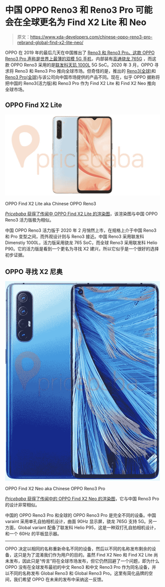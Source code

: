 # 中国 OPPO Reno3 和 Reno3 Pro 可能会在全球更名为 Find X2 Lite 和 Neo

> 原文：<https://www.xda-developers.com/chinese-oppo-reno3-pro-rebrand-global-find-x2-lite-neo/>

OPPO 在 2019 年的最后几天在中国推出了 [Reno3 和 Reno3 Pro。这款 OPPO Reno3 Pro 声称是](https://www.xda-developers.com/oppo-reno3-pro-5g-quad-rear-camera-china-launch/)[世界上最薄的双模 5G 手机](https://www.xda-developers.com/oppo-reno3-pro-5g-teaser-shows-thinnest-dual-mode-5g-phone/)，内部装有[高通骁龙 765G](https://www.xda-developers.com/qualcomm-snapdragon-765-processor-specifications-features/) ，而这款 OPPO Reno3 采用的是[联发科天玑 1000L](https://www.xda-developers.com/mediatek-dimensity-1000-7nm-soc-integrated-5g/) 5G SoC。2020 年 3 月，OPPO 寻求将 Reno3 和 Reno3 Pro 推向全球市场。但奇怪的是，推出的 [Reno3(全球)](https://www.xda-developers.com/oppo-reno3-launches-internationally-with-the-mediatek-helio-p90/)和 [Reno3 Pro(全球)](https://www.xda-developers.com/oppo-reno3-pro-international-launch-dual-front-cameras-quad-rear-cameras-mediatek-helio-p95/)与该公司向中国市场提供的产品不同。现在，似乎 OPPO 据称将把中国的 Reno3(活力版)和 Reno3 Pro 作为 Find X2 Lite 和 Find X2 Neo 推向全球市场。

## OPPO Find X2 Lite

 <picture>![](img/1c77ec8e4d58bcf9e26b75326c54c1ad.png)</picture> 

OPPO Find X2 Lite aka Chinese OPPO Reno3

[*Pricebaba* 获得了传闻中 OPPO Find X2 Lite 的渲染图](https://pricebaba.com/blog/oppo-find-x2-lite-render-design-features-specifications)，该渲染图与中国 OPPO Reno3 活力版极为相似。

中国 OPPO Reno3 活力版于 2020 年 2 月悄然上市，在规格上介于中国 Reno3 和 Pro 变型之间，而外观设计则与 Reno3 接近。中国 Reno3 采用联发科 Dimenstiy 1000L，活力版采用骁龙 765 SoC，而全球 Reno3 采用联发科 Helio P90。它的活力版是看到一个更名为寻找 X2 建兴，所以它似乎是一个很好的选择初步证据。

## OPPO 寻找 X2 尼奥

 <picture>![](img/58a39326d3cb8a38a5caa7b2b35bb506.png)</picture> 

OPPO Find X2 Neo aka Chinese OPPO Reno3 Pro

[*Pricebaba* 获得了传闻中的 OPPO Find X2 Neo 的渲染图](https://pricebaba.com/blog/oppo-find-x2-neo-render-design-features-exclusive)，它与中国 Reno3 Pro 的设计非常相似。

中国的 OPPO Reno3 Pro 和全球的 OPPO Reno3 Pro 是完全不同的设备。中国 varaint 采用单孔自拍相机设计，曲面 90Hz 显示屏，骁龙 765G 支持 5G。另一方面，Global variant 配备了联发科 Helio P95，这是一种双打孔自拍相机设计，和一个 60Hz 的平板显示器。

* * *

OPPO 决定以相同的名称重新命名不同的设备，然后以不同的名称发布剩余的设备，这只是为了混淆我们作为用户的目的。虽然 Find X2 Neo 和 Find X2 Lite 尚未发布，因此只是“传言”将在全球市场发布，但它仍然回避了一个问题，即为什么 OPPO 没有在全球发布最初的中文 Reno3 和中文 Reno3 Pro 作为同名设备，并以不同的名称发布 Global Reno3 和 Global Reno3 Pro。这里有简化品牌的空间，我们希望 OPPO 在未来的发布中采纳这一反馈。